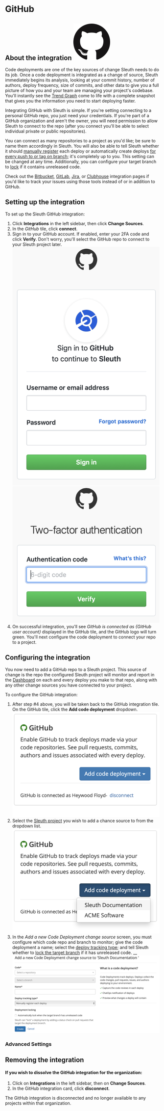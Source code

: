 # GitHub

## About the integration ![](../../../.gitbook/assets/github-mark-120px-plus.png)

Code deployments are one of the key sources of change Sleuth needs to do its job. Once a code deployment is integrated as a change of source, Sleuth immediately begins its analysis, looking at your commit history, number of authors, deploy frequency, size of commits, and other data to give you a full picture of how you and your team are managing your project's codebase. You'll instantly see the [Trend Graph](../../../resources/terminology.md#dashboard) come to life with a complete snapshot that gives you the information you need to start deploying faster.

Integrating GitHub with Sleuth is simple. If you're setting connecting to a personal GitHub repo, you just need your credentials. If you're part of a GitHub organization and aren't the owner, you will need permission to allow Sleuth to connect to the repo \(after you connect you'll be able to select individual private or public repositories\).

You can connect as many repositories to a project as you'd like; be sure to name them accordingly in Sleuth. You will also be able to tell Sleuth whether it should [manually register](../../manual-changes.md) each deploy or automatically create deploys [for every push to or tag on branch](../../../resources/terminology.md#deploy-tracking-type); it's completely up to you. This setting can be changed at any time. Additionally, you can configure your target branch to [lock](../../../resources/terminology.md#locking) if it contains unreleased code.

Check out the [Bitbucket](bitbucket.md), [GitLab](gitlab.md), [Jira](../../issue-trackers/jira.md), or [Clubhouse](../../issue-trackers/clubhouse.md) integration pages if you'd like to track your issues using those tools instead of or in addition to GitHub.

## Setting up the integration

To set up the Sleuth GitHub integration: 

1. Click **Integrations** in the left sidebar, then click **Change Sources**. 
2. In the _GitHub_ tile, click **connect**. 
3. Sign in to your GitHub account. If enabled, enter your 2FA code and click **Verify**. Don't worry, you'll select the GitHub repo to connect to your Sleuth project later.   ![](../../../.gitbook/assets/github-signin.png)  ![](../../../.gitbook/assets/github-2fa.png) 
4. On successful integration, you'll see _GitHub is connected as {GitHub user account}_ displayed in the GitHub tile, and the GitHub logo will turn green. You'll next configure the code deployment to connect your repo to a project. 

## Configuring the integration

You now need to add a GitHub repo to a Sleuth project. This source of change is the repo the configured Sleuth project will monitor and report in the [Dashboard](../../../dashboard.md) on each and every deploy you make to that repo, along with any other change sources you have connected to your project. 

To configure the GitHub integration: 

1. After step \#4 above, you will be taken back to the GitHub integration tile. On the GitHub tile, click the **Add code deployment** dropdown.   ![](../../../.gitbook/assets/github-add-code-deployment.png) 
2. Select the [Sleuth project](../../../projects.md) you wish to add a chance source to from the dropdown list.   ![](../../../.gitbook/assets/github-add-code-deployment-withdropdown.png) 
3. In the _Add a new Code Deployment change source_ screen, you must configure which code repo and branch to monitor; give the code deployment a name; select the [deploy tracking type](../../../resources/terminology.md#deploy-tracking-type); and tell Sleuth whether to [lock the target branch](../../../resources/terminology.md#deployment-locking) if it has unreleased code.  __![](../../../.gitbook/assets/bitbucket-add-code-deployment-change-source.png) 

### Advanced Settings



## Removing the integration

#### If you wish to dissolve the GitHub integration for the organization: 

1. Click on **Integrations** in the left sidebar, then on **Change Sources**. 
2. In the GitHub integration card, click **disconnect**.

The GitHub integration is disconnected and no longer available to any projects within that organization. 

